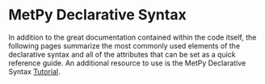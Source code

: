 # MetPy Declarative Syntax
In addition to the great documentation contained within the code
itself, the following pages summarize the most commonly used
elements of the declarative syntax and all of the attributes
that can be set as a quick reference guide. An additional resource
to use is the MetPy Declarative Syntax
[Tutorial](https://unidata.github.io/MetPy/latest/tutorials/declarative_tutorial.html).